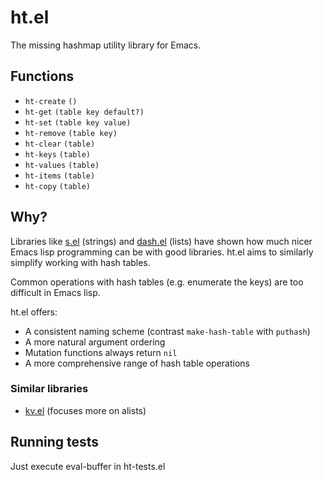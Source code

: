 # ht.el

The missing hashmap utility library for Emacs.

## Functions

* `ht-create` `()`
* `ht-get` `(table key default?)`
* `ht-set` `(table key value)`
* `ht-remove` `(table key)`
* `ht-clear` `(table)`
* `ht-keys` `(table)`
* `ht-values` `(table)`
* `ht-items` `(table)`
* `ht-copy` `(table)`

## Why?

Libraries like [s.el](https://github.com/magnars/s.el) (strings) and
[dash.el](https://github.com/magnars/dash.el) (lists) have shown how
much nicer Emacs lisp programming can be with good libraries. ht.el
aims to similarly simplify working with hash tables.

Common operations with hash tables (e.g. enumerate the keys) are too
difficult in Emacs lisp.

ht.el offers:

* A consistent naming scheme (contrast `make-hash-table` with `puthash`)
* A more natural argument ordering
* Mutation functions always return `nil`
* A more comprehensive range of hash table operations

### Similar libraries

* [kv.el](https://github.com/nicferrier/emacs-kv) (focuses more on alists)

## Running tests

Just execute eval-buffer in ht-tests.el
